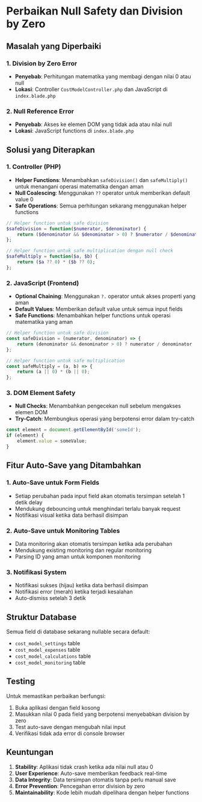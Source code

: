 # Perbaikan Null Safety dan Division by Zero

## Masalah yang Diperbaiki

### 1. Division by Zero Error
- **Penyebab**: Perhitungan matematika yang membagi dengan nilai 0 atau null
- **Lokasi**: Controller `CostModelController.php` dan JavaScript di `index.blade.php`

### 2. Null Reference Error
- **Penyebab**: Akses ke elemen DOM yang tidak ada atau nilai null
- **Lokasi**: JavaScript functions di `index.blade.php`

## Solusi yang Diterapkan

### 1. Controller (PHP)
- **Helper Functions**: Menambahkan `safeDivision()` dan `safeMultiply()` untuk menangani operasi matematika dengan aman
- **Null Coalescing**: Menggunakan `??` operator untuk memberikan default value 0
- **Safe Operations**: Semua perhitungan sekarang menggunakan helper functions

```php
// Helper function untuk safe division
$safeDivision = function($numerator, $denominator) {
    return ($denominator && $denominator > 0) ? $numerator / $denominator : 0;
};

// Helper function untuk safe multiplication dengan null check
$safeMultiply = function($a, $b) {
    return ($a ?? 0) * ($b ?? 0);
};
```

### 2. JavaScript (Frontend)
- **Optional Chaining**: Menggunakan `?.` operator untuk akses properti yang aman
- **Default Values**: Memberikan default value untuk semua input fields
- **Safe Functions**: Menambahkan helper functions untuk operasi matematika yang aman

```javascript
// Helper function untuk safe division
const safeDivision = (numerator, denominator) => {
    return (denominator && denominator > 0) ? numerator / denominator : 0;
};

// Helper function untuk safe multiplication
const safeMultiply = (a, b) => {
    return (a || 0) * (b || 0);
};
```

### 3. DOM Element Safety
- **Null Checks**: Menambahkan pengecekan null sebelum mengakses elemen DOM
- **Try-Catch**: Membungkus operasi yang berpotensi error dalam try-catch

```javascript
const element = document.getElementById('someId');
if (element) {
    element.value = someValue;
}
```

## Fitur Auto-Save yang Ditambahkan

### 1. Auto-Save untuk Form Fields
- Setiap perubahan pada input field akan otomatis tersimpan setelah 1 detik delay
- Mendukung debouncing untuk menghindari terlalu banyak request
- Notifikasi visual ketika data berhasil disimpan

### 2. Auto-Save untuk Monitoring Tables
- Data monitoring akan otomatis tersimpan ketika ada perubahan
- Mendukung existing monitoring dan regular monitoring
- Parsing ID yang aman untuk komponen monitoring

### 3. Notifikasi System
- Notifikasi sukses (hijau) ketika data berhasil disimpan
- Notifikasi error (merah) ketika terjadi kesalahan
- Auto-dismiss setelah 3 detik

## Struktur Database

Semua field di database sekarang nullable secara default:
- `cost_model_settings` table
- `cost_model_expenses` table  
- `cost_model_calculations` table
- `cost_model_monitoring` table

## Testing

Untuk memastikan perbaikan berfungsi:
1. Buka aplikasi dengan field kosong
2. Masukkan nilai 0 pada field yang berpotensi menyebabkan division by zero
3. Test auto-save dengan mengubah nilai input
4. Verifikasi tidak ada error di console browser

## Keuntungan

1. **Stability**: Aplikasi tidak crash ketika ada nilai null atau 0
2. **User Experience**: Auto-save memberikan feedback real-time
3. **Data Integrity**: Data tersimpan otomatis tanpa perlu manual save
4. **Error Prevention**: Pencegahan error division by zero
5. **Maintainability**: Kode lebih mudah dipelihara dengan helper functions 
